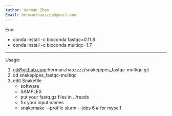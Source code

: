 ```yaml
---
Author: Herman Zhao
Email: hermanzhaozzzz@gmail.com
---
```

Env:
   * conda install -c bioconda fastqc=0.11.8
   * conda install -c bioconda multiqc=1.7
---
Usage:
   1. git@github.com:hermanzhaozzzz/snakepipes_fastqc-multiqc.git
   2. cd snakepipes_fastqc-multiqc
   3. edit Snakefile
       - software
       - SAMPLES
       - put your fastq.gz files in ../reads
       - fix your input names
       - snakemake --profile slurm --jobs 6 # for myself

